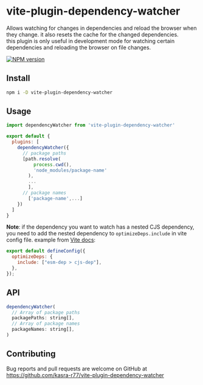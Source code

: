 # vite-plugin-dependency-watcher

Allows watching for changes in dependencies and reload the browser when they change. it also resets the cache for the changed dependencies.<br>
this plugin is only useful in development mode for watching certain dependencies and reloading the browser on file changes.

[![NPM version](https://img.shields.io/npm/v/vite-plugin-dependency-watcher.svg?logo=npm)](https://npmjs.com/package/vite-plugin-dependency-watcher)

## Install

```bash
npm i -D vite-plugin-dependency-watcher
```

## Usage

```js
import dependencyWatcher from 'vite-plugin-dependency-watcher'

export default {
  plugins: [
    dependencyWatcher({
      // package paths
      [path.resolve(
          process.cwd(),
          'node_modules/package-name'
        ),
        ...
        ],
      // package names
        ['package-name',...]
    })
  ]
}
```

**Note**: if the dependency you want to watch has a nested CJS dependency, you need to add the nested dependency to `optimizeDeps.include` in vite config file. example from [Vite docs](https://vitejs.dev/config/dep-optimization-options.html#optimizedeps-exclude):

```js
export default defineConfig({
  optimizeDeps: {
    include: ["esm-dep > cjs-dep"],
  },
});
```

## API

```js
dependencyWatcher(
  // Array of package paths
  packagePaths: string[],
  // Array of package names
  packageNames: string[],
)
```

## Contributing

Bug reports and pull requests are welcome on GitHub at https://github.com/kasra-r77/vite-plugin-dependency-watcher
